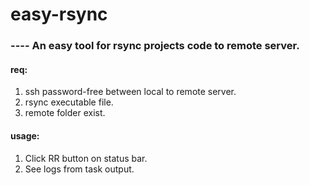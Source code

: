 # easy-rsync

### ----  An easy tool for rsync projects code to remote server.

#### req:

1. ssh password-free between local to remote server.
2. rsync executable file.
3. remote folder exist.



#### usage:

1. Click RR button on status bar.
2. See logs from task output.

